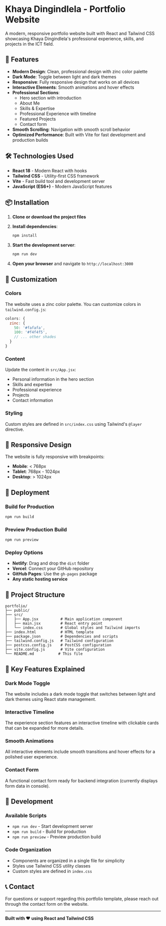 # Khaya Dingindlela - Portfolio Website

A modern, responsive portfolio website built with React and Tailwind CSS showcasing Khaya Dingindlela's professional experience, skills, and projects in the ICT field.

## 🚀 Features

- **Modern Design**: Clean, professional design with zinc color palette
- **Dark Mode**: Toggle between light and dark themes
- **Responsive**: Fully responsive design that works on all devices
- **Interactive Elements**: Smooth animations and hover effects
- **Professional Sections**: 
  - Hero section with introduction
  - About Me
  - Skills & Expertise
  - Professional Experience with timeline
  - Featured Projects
  - Contact form
- **Smooth Scrolling**: Navigation with smooth scroll behavior
- **Optimized Performance**: Built with Vite for fast development and production builds

## 🛠️ Technologies Used

- **React 18** - Modern React with hooks
- **Tailwind CSS** - Utility-first CSS framework
- **Vite** - Fast build tool and development server
- **JavaScript (ES6+)** - Modern JavaScript features

## 📦 Installation

1. **Clone or download the project files**

2. **Install dependencies**:
   ```bash
   npm install
   ```

3. **Start the development server**:
   ```bash
   npm run dev
   ```

4. **Open your browser** and navigate to `http://localhost:3000`

## 🎨 Customization

### Colors
The website uses a zinc color palette. You can customize colors in `tailwind.config.js`:

```javascript
colors: {
  zinc: {
    50: '#fafafa',
    100: '#f4f4f5',
    // ... other shades
  }
}
```

### Content
Update the content in `src/App.jsx`:
- Personal information in the hero section
- Skills and expertise
- Professional experience
- Projects
- Contact information

### Styling
Custom styles are defined in `src/index.css` using Tailwind's `@layer` directive.

## 📱 Responsive Design

The website is fully responsive with breakpoints:
- **Mobile**: < 768px
- **Tablet**: 768px - 1024px
- **Desktop**: > 1024px

## 🚀 Deployment

### Build for Production
```bash
npm run build
```

### Preview Production Build
```bash
npm run preview
```

### Deploy Options
- **Netlify**: Drag and drop the `dist` folder
- **Vercel**: Connect your GitHub repository
- **GitHub Pages**: Use the `gh-pages` package
- **Any static hosting service**

## 📁 Project Structure

```
portfolio/
├── public/
├── src/
│   ├── App.jsx          # Main application component
│   ├── main.jsx         # React entry point
│   └── index.css        # Global styles and Tailwind imports
├── index.html           # HTML template
├── package.json         # Dependencies and scripts
├── tailwind.config.js   # Tailwind configuration
├── postcss.config.js    # PostCSS configuration
├── vite.config.js       # Vite configuration
└── README.md           # This file
```

## 🎯 Key Features Explained

### Dark Mode Toggle
The website includes a dark mode toggle that switches between light and dark themes using React state management.

### Interactive Timeline
The experience section features an interactive timeline with clickable cards that can be expanded for more details.

### Smooth Animations
All interactive elements include smooth transitions and hover effects for a polished user experience.

### Contact Form
A functional contact form ready for backend integration (currently displays form data in console).

## 🔧 Development

### Available Scripts
- `npm run dev` - Start development server
- `npm run build` - Build for production
- `npm run preview` - Preview production build

### Code Organization
- Components are organized in a single file for simplicity
- Styles use Tailwind CSS utility classes
- Custom styles are defined in `index.css`

## 📞 Contact

For questions or support regarding this portfolio template, please reach out through the contact form on the website.

---

**Built with ❤️ using React and Tailwind CSS** 